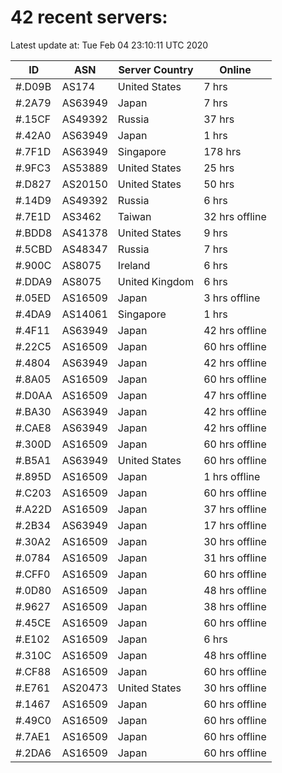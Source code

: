 # 42 recent servers:

Latest update at: Tue Feb 04 23:10:11 UTC 2020

| ID | ASN | Server Country | Online |
| -- | --- | -------------- | ------ |
| #.D09B | AS174 | United States | 7 hrs |
| #.2A79 | AS63949 | Japan | 7 hrs |
| #.15CF | AS49392 | Russia | 37 hrs |
| #.42A0 | AS63949 | Japan | 1 hrs |
| #.7F1D | AS63949 | Singapore | 178 hrs |
| #.9FC3 | AS53889 | United States | 25 hrs |
| #.D827 | AS20150 | United States | 50 hrs |
| #.14D9 | AS49392 | Russia | 6 hrs |
| #.7E1D | AS3462 | Taiwan | 32 hrs offline |
| #.BDD8 | AS41378 | United States | 9 hrs |
| #.5CBD | AS48347 | Russia | 7 hrs |
| #.900C | AS8075 | Ireland | 6 hrs |
| #.DDA9 | AS8075 | United Kingdom | 6 hrs |
| #.05ED | AS16509 | Japan | 3 hrs offline |
| #.4DA9 | AS14061 | Singapore | 1 hrs |
| #.4F11 | AS63949 | Japan | 42 hrs offline |
| #.22C5 | AS16509 | Japan | 60 hrs offline |
| #.4804 | AS63949 | Japan | 42 hrs offline |
| #.8A05 | AS16509 | Japan | 60 hrs offline |
| #.D0AA | AS16509 | Japan | 47 hrs offline |
| #.BA30 | AS63949 | Japan | 42 hrs offline |
| #.CAE8 | AS63949 | Japan | 42 hrs offline |
| #.300D | AS16509 | Japan | 60 hrs offline |
| #.B5A1 | AS63949 | United States | 60 hrs offline |
| #.895D | AS16509 | Japan | 1 hrs offline |
| #.C203 | AS16509 | Japan | 60 hrs offline |
| #.A22D | AS16509 | Japan | 37 hrs offline |
| #.2B34 | AS63949 | Japan | 17 hrs offline |
| #.30A2 | AS16509 | Japan | 30 hrs offline |
| #.0784 | AS16509 | Japan | 31 hrs offline |
| #.CFF0 | AS16509 | Japan | 60 hrs offline |
| #.0D80 | AS16509 | Japan | 48 hrs offline |
| #.9627 | AS16509 | Japan | 38 hrs offline |
| #.45CE | AS16509 | Japan | 60 hrs offline |
| #.E102 | AS16509 | Japan | 6 hrs |
| #.310C | AS16509 | Japan | 48 hrs offline |
| #.CF88 | AS16509 | Japan | 60 hrs offline |
| #.E761 | AS20473 | United States | 30 hrs offline |
| #.1467 | AS16509 | Japan | 60 hrs offline |
| #.49C0 | AS16509 | Japan | 60 hrs offline |
| #.7AE1 | AS16509 | Japan | 60 hrs offline |
| #.2DA6 | AS16509 | Japan | 60 hrs offline |

